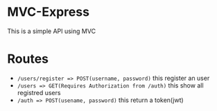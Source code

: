 # MVC-Express

This is a simple API using MVC 

# Routes
* ``/users/register => POST(username, password)`` this register an user
* ``/users => GET(Requires Authorization from /auth)`` this show all registred users
* ``/auth => POST(usename, password)`` this return a token(jwt)
